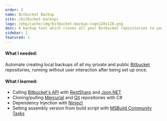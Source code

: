 ```yaml
---
order: 2
name: Bitbucket Backup
site: /bitbucket-backup/
logo: /php/cache/img/bitbucket-backup-logo128x128.png
desc: A backup tool which clones all your Bitbucket repositories to your local machine
sidebar: 1
featured: 1
---
```


#### What I needed:

Automate creating local backups of all my private and public [Bitbucket](https://bitbucket.org) repositories, running without user interaction after being set up once.

#### What I learned:

- Calling [Bitbucket's API](https://api.bitbucket.org/) with [RestSharp](http://restsharp.org/) and [Json.NET](http://www.newtonsoft.com/json)
- Cloning/pulling [Mercurial](https://www.mercurial-scm.org/) and [Git](http://git-scm.com/) repositories with C#
- Dependency Injection with [Ninject](http://ninject.org/)
- Setting assembly version from build script with [MSBuild Community Tasks](https://github.com/loresoft/msbuildtasks)